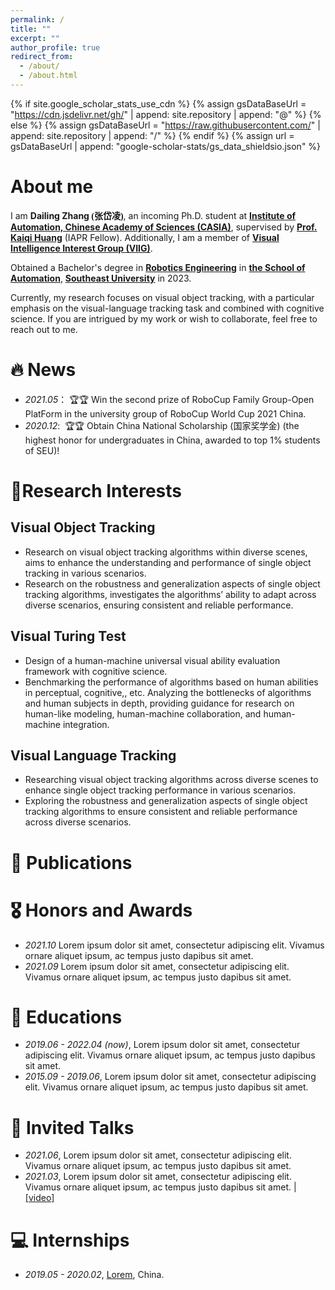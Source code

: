 ```yaml
---
permalink: /
title: ""
excerpt: ""
author_profile: true
redirect_from: 
  - /about/
  - /about.html
---
```


{% if site.google_scholar_stats_use_cdn %}
{% assign gsDataBaseUrl = "https://cdn.jsdelivr.net/gh/" | append: site.repository | append: "@" %}
{% else %}
{% assign gsDataBaseUrl = "https://raw.githubusercontent.com/" | append: site.repository | append: "/" %}
{% endif %}
{% assign url = gsDataBaseUrl | append: "google-scholar-stats/gs_data_shieldsio.json" %}

<span class='anchor' id='about-me'></span>

# About me
I am **Dailing Zhang <font face="楷体">(张岱凌)</font>**, an incoming Ph.D. student at **<a href="http://english.ia.cas.cn">Institute of Automation, Chinese Academy of Sciences (CASIA)</a >**, supervised by **<a href="https://people.ucas.ac.cn/~huangkaiqi?language=en">Prof. Kaiqi Huang</a >** (IAPR Fellow). Additionally, I am a member of **<a href="http://viig.aitestunion.com/">Visual Intelligence Interest Group (VIIG)</a >**.

Obtained a Bachelor's degree in **<a href="https://automation.seu.edu.cn/2019/0527/c24498a275140/page.htm">Robotics Engineering</a >** in **<a href="https://automation.seu.edu.cn/main.htm#">the School of Automation</a >**, **<a href="https://www.seu.edu.cn/english/main.htm">Southeast University</a >** in 2023.

Currently, my research focuses on visual object tracking, with a particular emphasis on the visual-language tracking task and combined with cognitive science. If you are intrigued by my work or wish to collaborate, feel free to reach out to me.



# 🔥 News
- *2021.05*：&nbsp;🏆🏆 Win the second prize of RoboCup Family Group-Open PlatForm in the university group of RoboCup World Cup 2021 China.
- *2020.12*: &nbsp;🏆🏆 Obtain China National Scholarship (国家奖学金) (the highest honor for undergraduates in China, awarded to top 1% students of SEU)!

# 🔬Research Interests
## Visual Object Tracking
- Research on visual object tracking algorithms within diverse scenes, aims to enhance the understanding and performance of single object tracking in various scenarios.
- Research on the robustness and generalization aspects of single object tracking algorithms, investigates the algorithms’ ability to adapt across diverse scenarios, ensuring consistent and reliable performance.


## Visual Turing Test
- Design of a human-machine universal visual ability evaluation framework with cognitive science.
- Benchmarking the performance of algorithms based on human abilities in perceptual, cognitive,, etc. Analyzing the bottlenecks of algorithms and human subjects in depth, providing guidance for research on human-like modeling, human-machine collaboration, and human-machine integration.


## Visual Language Tracking
- Researching visual object tracking algorithms across diverse scenes to enhance single object tracking performance in various scenarios.
- Exploring the robustness and generalization aspects of single object tracking algorithms to ensure consistent and reliable performance across diverse scenarios.


# 📝 Publications 



# 🎖 Honors and Awards
- *2021.10* Lorem ipsum dolor sit amet, consectetur adipiscing elit. Vivamus ornare aliquet ipsum, ac tempus justo dapibus sit amet. 
- *2021.09* Lorem ipsum dolor sit amet, consectetur adipiscing elit. Vivamus ornare aliquet ipsum, ac tempus justo dapibus sit amet. 

# 📖 Educations
- *2019.06 - 2022.04 (now)*, Lorem ipsum dolor sit amet, consectetur adipiscing elit. Vivamus ornare aliquet ipsum, ac tempus justo dapibus sit amet. 
- *2015.09 - 2019.06*, Lorem ipsum dolor sit amet, consectetur adipiscing elit. Vivamus ornare aliquet ipsum, ac tempus justo dapibus sit amet. 

# 💬 Invited Talks
- *2021.06*, Lorem ipsum dolor sit amet, consectetur adipiscing elit. Vivamus ornare aliquet ipsum, ac tempus justo dapibus sit amet. 
- *2021.03*, Lorem ipsum dolor sit amet, consectetur adipiscing elit. Vivamus ornare aliquet ipsum, ac tempus justo dapibus sit amet.  \| [\[video\]](https://github.com/)

# 💻 Internships
- *2019.05 - 2020.02*, [Lorem](https://github.com/), China.
